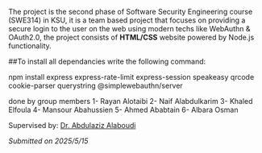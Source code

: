 The project is the second phase of Software Security Engineering course (SWE314) in KSU, it is a team based project that focuses on providing a secure login to the user on the web using modern techs like WebAuthn & OAuth2.0, the project consists of **HTML/CSS** website powered by Node.js functionality.

##To install all dependancies write the following command:

npm install express express-rate-limit express-session speakeasy qrcode cookie-parser querystring @simplewebauthn/server

done by group members
1- Rayan Alotaibi
2- Naif Alabdulkarim
3- Khaled Elfoula
4- Mansour Abahussien
5- Ahmed Ababtain
6- Albara Osman

Supervised by: [Dr. Abdulaziz Alaboudi](https://github.com/Alaboudi1)

_Submitted on 2025/5/15_
